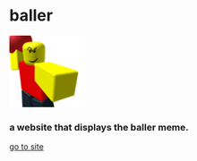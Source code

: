 <h1>baller</h1>
<img src="https://github.com/pvrzz/baller/blob/main/baller.png?raw=true" alt="baller.png"/>
<h3>a website that displays the baller meme.</h2>
<a href="https://baller.pvrz.ml/">go to site</a>


